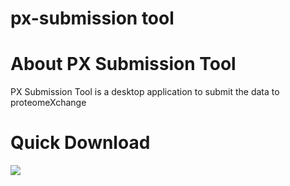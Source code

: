 px-submission tool 
===============

# About PX Submission Tool

PX Submission Tool is a desktop application to submit the data to proteomeXchange
# Quick Download 

[<img src="https://raw.githubusercontent.com/PRIDE-Toolsuite/pride-inspector/master/wiki/download.png">](http://www.ebi.ac.uk/pride/resources/tools/submission-tool/latest/desktop/px-submission-tool.zip)

